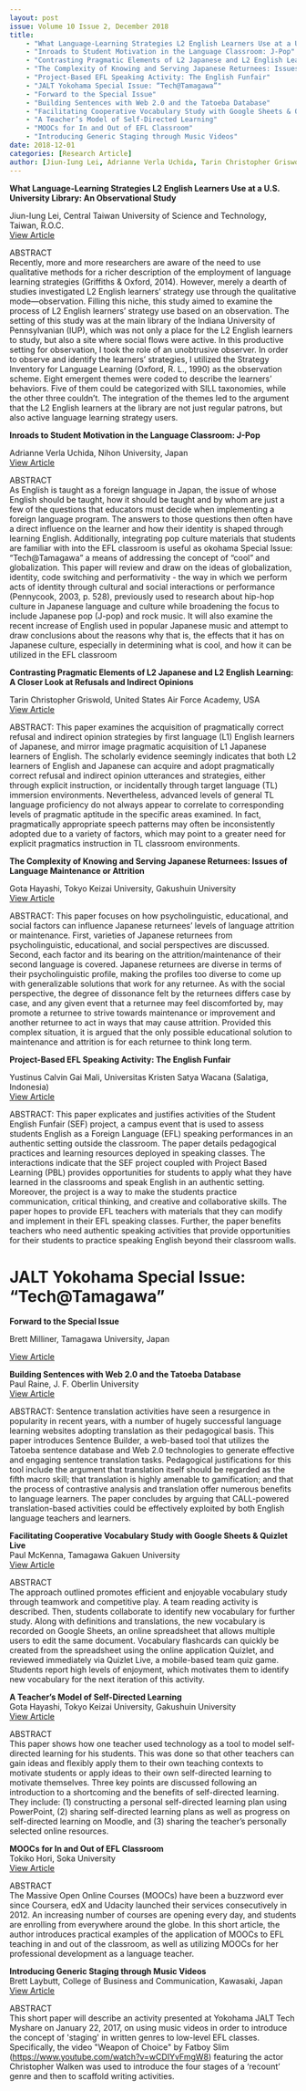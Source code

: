 ```yaml
---
layout: post
issue: Volume 10 Issue 2, December 2018
title: 
    - "What Language-Learning Strategies L2 English Learners Use at a U.S. University Library: An Observational Study"
    - "Inroads to Student Motivation in the Language Classroom: J-Pop"
    - "Contrasting Pragmatic Elements of L2 Japanese and L2 English Learning: A Closer Look at Refusals and Indirect Opinions"
    - "The Complexity of Knowing and Serving Japanese Returnees: Issues of Language Maintenance or Attrition"
    - "Project-Based EFL Speaking Activity: The English Funfair"
    - "JALT Yokohama Special Issue: “Tech@Tamagawa”"
    - "Forward to the Special Issue"
    - "Building Sentences with Web 2.0 and the Tatoeba Database"
    - "Facilitating Cooperative Vocabulary Study with Google Sheets & Quizlet Live"
    - "A Teacher’s Model of Self-Directed Learning"
    - "MOOCs for In and Out of EFL Classroom"
    - "Introducing Generic Staging through Music Videos"    
date: 2018-12-01
categories: [Research Article]
author: [Jiun-Iung Lei, Adrianne Verla Uchida, Tarin Christopher Griswold, Gota Hayashi, Yustinus Calvin Gai Mali]
---
```


**What Language-Learning Strategies L2 English Learners Use at a U.S. University Library: An Observational Study**

Jiun-Iung Lei, Central Taiwan University of Science and Technology, Taiwan, R.O.C.  
[View Article](http://www.issues.accentsasia.org/issues/10-2/lei.pdf)

ABSTRACT  
Recently, more and more researchers are aware of the need to use qualitative methods for a richer description of the employment of language learning strategies (Griffiths & Oxford, 2014). However, merely a dearth of studies investigated L2 English learners’ strategy use through the qualitative mode—observation. Filling this niche, this study aimed to examine the process of L2 English learners’ strategy use based on an observation. The setting of this study was at the main library of the Indiana University of Pennsylvanian (IUP), which was not only a place for the L2 English learners to study, but also a site where social flows were active. In this productive setting for observation, I took the role of an unobtrusive observer. In order to observe and identify the learners’ strategies, I utilized the Strategy Inventory for Language Learning (Oxford, R. L., 1990) as the observation scheme. Eight emergent themes were coded to describe the learners’ behaviors. Five of them could be categorized with SILL taxonomies, while the other three couldn’t. The integration of the themes led to the argument that the L2 English learners at the library are not just regular patrons, but also active language learning strategy users.   

  
**Inroads to Student Motivation in the Language Classroom: J-Pop**

Adrianne Verla Uchida, Nihon University, Japan  
[View Article](http://www.issues.accentsasia.org/issues/10-2/verla_uchida.pdf)

ABSTRACT  
As English is taught as a foreign language in Japan, the issue of whose English should be taught, how it should be taught and by whom are just a few of the questions that educators must decide when implementing a foreign language program. The answers to those questions then often have a direct influence on the learner and how their identity is shaped through learning English. Additionally, integrating pop culture materials that students are familiar with into the EFL classroom is useful as okohama Special Issue: “Tech@Tamagawa” a means of addressing the concept of “cool” and globalization. This paper will review and draw on the ideas of globalization, identity, code switching and performativity - the way in which we perform acts of identity through cultural and social interactions or performance (Pennycook, 2003, p. 528), previously used to research about hip-hop culture in Japanese language and culture while broadening the focus to include Japanese pop (J-pop) and rock music. It will also examine the recent increase of English used in popular Japanese music and attempt to draw conclusions about the reasons why that is, the effects that it has on Japanese culture, especially in determining what is cool, and how it can be utilized in the EFL classroom

**Contrasting Pragmatic Elements of L2 Japanese and L2 English Learning: A Closer Look at Refusals and Indirect Opinions**

Tarin Christopher Griswold, United States Air Force Academy, USA  
[View Article](http://www.issues.accentsasia.org/issues/10-2/griswold.pdf)

ABSTRACT: 
This paper examines the acquisition of pragmatically correct refusal and indirect opinion strategies by first language (L1) English learners of Japanese, and mirror image pragmatic acquisition of L1 Japanese learners of English. The scholarly evidence seemingly indicates that both L2 learners of English and Japanese can acquire and adopt pragmatically correct refusal and indirect opinion utterances and strategies, either through explicit instruction, or incidentally through target language (TL) immersion environments. Nevertheless, advanced levels of general TL language proficiency do not always appear to correlate to corresponding levels of pragmatic aptitude in the specific areas examined. In fact, pragmatically appropriate speech patterns may often be inconsistently adopted due to a variety of factors, which may point to a greater need for explicit pragmatics instruction in TL classroom environments. 

**The Complexity of Knowing and Serving Japanese Returnees: Issues of Language Maintenance or Attrition**

Gota Hayashi, Tokyo Keizai University, Gakushuin University  
[View Article](http://www.issues.accentsasia.org/issues/10-2/hayashi.pdf)

  
ABSTRACT:
This paper focuses on how psycholinguistic, educational, and social factors can influence Japanese returnees’ levels of language attrition or maintenance. First, varieties of Japanese returnees from psycholinguistic, educational, and social perspectives are discussed. Second, each factor and its bearing on the attrition/maintenance of their second language is covered. Japanese returnees are diverse in terms of their psycholinguistic profile, making the profiles too diverse to come up with generalizable solutions that work for any returnee. As with the social perspective, the degree of dissonance felt by the returnees differs case by case, and any given event that a returnee may feel discomforted by, may promote a returnee to strive towards maintenance or improvement and another returnee to act in ways that may cause attrition. Provided this complex situation, it is argued that the only possible educational solution to maintenance and attrition is for each returnee to think long term.

**Project-Based EFL Speaking Activity: The English Funfair**

Yustinus Calvin Gai Mali, Universitas Kristen Satya Wacana (Salatiga, Indonesia)  
[View Article](http://www.issues.accentsasia.org/issues/10-2/mali.pdf)

ABSTRACT:
This paper explicates and justifies activities of the Student English Funfair (SEF) project, a campus event that is used to assess students English as a Foreign Language (EFL) speaking performances in an authentic setting outside the classroom. The paper details pedagogical practices and learning resources deployed in speaking classes. The interactions indicate that the SEF project coupled with Project Based Learning (PBL) provides opportunities for students to apply what they have learned in the classrooms and speak English in an authentic setting. Moreover, the project is a way to make the students practice communication, critical thinking, and creative and collaborative skills. The paper hopes to provide EFL teachers with materials that they can modify and implement in their EFL speaking classes. Further, the paper benefits teachers who need authentic speaking activities that provide opportunities for their students to practice speaking English beyond their classroom walls.

# JALT Yokohama Special Issue: “Tech@Tamagawa” 

**Forward to the Special Issue**

Brett Milliner, Tamagawa University, Japan

[View Article](http://www.issues.accentsasia.org/issues/10-2/milliner.pdf)

  
**Building Sentences with Web 2.0 and the Tatoeba Database**  
Paul Raine, J. F. Oberlin University  
[View Article](http://www.issues.accentsasia.org/issues/10-2/raine.pdf)

  
ABSTRACT:
Sentence translation activities have seen a resurgence in popularity in recent years, with a number of hugely successful language learning websites adopting translation as their pedagogical basis. This paper introduces Sentence Builder, a web-based tool that utilizes the Tatoeba sentence database and Web 2.0 technologies to generate effective and engaging sentence translation tasks. Pedagogical justifications for this tool include the argument that translation itself should be regarded as the fifth macro skill; that translation is highly amenable to gamification; and that the process of contrastive analysis and translation offer numerous benefits to language learners. The paper concludes by arguing that CALL-powered translation-based activities could be effectively exploited by both English language teachers and learners.

  
**Facilitating Cooperative Vocabulary Study with Google Sheets & Quizlet Live**  
Paul McKenna, Tamagawa Gakuen University  
[View Article](http://www.issues.accentsasia.org/issues/10-2/mckenna.pdf)

ABSTRACT  
The approach outlined promotes efficient and enjoyable vocabulary study through teamwork and competitive play. A team reading activity is described. Then, students collaborate to identify new vocabulary for further study. Along with definitions and translations, the new vocabulary is recorded on Google Sheets, an online spreadsheet that allows multiple users to edit the same document. Vocabulary flashcards can quickly be created from the spreadsheet using the online application Quizlet, and reviewed immediately via Quizlet Live, a mobile-based team quiz game. Students report high levels of enjoyment, which motivates them to identify new vocabulary for the next iteration of this activity.

  
**A Teacher’s Model of Self-Directed Learning**  
Gota Hayashi, Tokyo Keizai University, Gakushuin University  
[View Article](http://www.issues.accentsasia.org/issues/10-2/hayashi2.pdf)

ABSTRACT  
This paper shows how one teacher used technology as a tool to model self-directed learning for his students. This was done so that other teachers can gain ideas and flexibly apply them to their own teaching contexts to motivate students or apply ideas to their own self-directed learning to motivate themselves. Three key points are discussed following an introduction to a shortcoming and the benefits of self-directed learning. They include: (1) constructing a personal self-directed learning plan using PowerPoint, (2) sharing self-directed learning plans as well as progress on self-directed learning on Moodle, and (3) sharing the teacher’s personally selected online resources. 

  
**MOOCs for In and Out of EFL Classroom**  
Tokiko Hori, Soka University  
[View Article](http://www.issues.accentsasia.org/issues/10-2/hori.pdf)

ABSTRACT  
The Massive Open Online Courses (MOOCs) have been a buzzword ever since Coursera, edX and Udacity launched their services consecutively in 2012. An increasing number of courses are opening every day, and students are enrolling from everywhere around the globe. In this short article, the author introduces practical examples of the application of MOOCs to EFL teaching in and out of the classroom, as well as utilizing MOOCs for her professional development as a language teacher.

  
**Introducing Generic Staging through Music Videos**   
Brett Laybutt, College of Business and Communication, Kawasaki, Japan  
[View Article](http://www.issues.accentsasia.org/issues/10-2/laybutt.pdf)

ABSTRACT   
This short paper will describe an activity presented at Yokohama JALT Tech Myshare on January 22, 2017, on using music videos in order to introduce the concept of 'staging' in written genres to low-level EFL classes. Specifically, the video "Weapon of Choice" by Fatboy Slim (<https://www.youtube.com/watch?v=wCDIYvFmgW8>) featuring the actor Christopher Walken was used to introduce the four stages of a ‘recount’ genre and then to scaffold writing activities.
